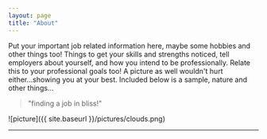 ```yaml
---
layout: page
title: "About"
---
```


Put your important job related information here, maybe some hobbies and other things too! Things to get your skills and strengths noticed, tell employers about yourself, and how you intend to be professionally. Relate this to your professional goals too! A picture as well wouldn't hurt either...showing you at your best. Included below is a sample, nature and other things...

> "finding a job in bliss!"

![picture]({{ site.baseurl }}/pictures/clouds.png)

---
